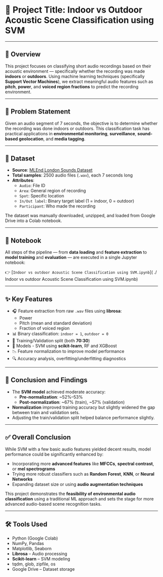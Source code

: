 # 📍 Project Title: Indoor vs Outdoor Acoustic Scene Classification using SVM

---

## 🧠 Overview

This project focuses on classifying short audio recordings based on their acoustic environment — specifically whether the recording was made **indoors** or **outdoors**. Using machine learning techniques (specifically **Support Vector Machines**), we extract meaningful audio features such as **pitch**, **power**, and **voiced region fractions** to predict the recording environment.

---

## 🎯 Problem Statement

Given an audio segment of 7 seconds, the objective is to determine whether the recording was done indoors or outdoors. This classification task has practical applications in **environmental monitoring**, **surveillance**, **sound-based geolocation**, and **media tagging**.

---

## 📁 Dataset

- **Source**: [MLEnd London Sounds Dataset](https://www.kaggle.com/datasets/jesusrequena/mlend-london-sounds)
- **Total samples**: 2500 audio files (`.wav`), each 7 seconds long
- **Attributes**:
  - `Audio`: File ID
  - `Area`: General region of recording
  - `Spot`: Specific location
  - `In/Out label`: Binary target label (1 = indoor, 0 = outdoor)
  - `Participant`: Who made the recording

The dataset was manually downloaded, unzipped, and loaded from Google Drive into a Colab notebook.

---

## 📓 Notebook

All steps of the pipeline — from **data loading** and **feature extraction** to **model training** and **evaluation** — are executed in a single Jupyter notebook:

👉 [`Indoor vs outdoor Acoustic Scene Classification using SVM.ipynb`]( ./ Indoor vs outdoor Acoustic Scene Classification using SVM.ipynb)

---

## ✨ Key Features

- 🎧 Feature extraction from raw `.wav` files using **librosa**:
  - Power
  - Pitch (mean and standard deviation)
  - Fraction of voiced region
- 📊 Binary classification: `indoor = 1`, `outdoor = 0`
- 🧪 Training/Validation split (both **70:30**)
- 🧠 Models - SVM using **scikit-learn**, RF and XGBoost
- 📉 Feature normalization to improve model performance
- 🔍 Accuracy analysis, overfitting/underfitting diagnostics

---

## 📌 Conclusion and Findings

- The **SVM model** achieved moderate accuracy:
  - **Pre-normalization**: ~52%–53%
  - **Post-normalization**: ~67% (train), ~57% (validation)
- **Normalization** improved training accuracy but slightly widened the gap between train and validation sets.
- Adjusting the train/validation split helped balance performance slightly.

---

## ✅ Overall Conclusion

While SVM with a few basic audio features yielded decent results, model performance could be significantly enhanced by:

- Incorporating more **advanced features** like **MFCCs**, **spectral contrast**, or **mel spectrograms**
- Trying more robust classifiers such as **Random Forest**, **KNN**, or **Neural Networks**
- Expanding dataset size or using **audio augmentation techniques**

This project demonstrates the **feasibility of environmental audio classification** using a traditional ML approach and sets the stage for more advanced audio-based scene recognition tasks.

---

## 🛠️ Tools Used

- Python (Google Colab)
- NumPy, Pandas
- Matplotlib, Seaborn
- **Librosa** – Audio processing
- **Scikit-learn** – SVM modeling
- tqdm, glob, zipfile, os
- Google Drive – Dataset storage
